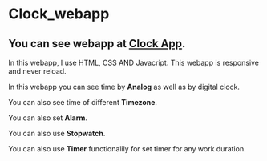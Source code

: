 # Clock_webapp

## You can see webapp at [Clock App]().

In this webapp, I use HTML, CSS AND Javacript.
This webapp is responsive and never reload. 

In this webapp you can see time by **Analog** as well as by digital clock.

You can also see time of different **Timezone**.

You can also set **Alarm**.

You can also use **Stopwatch**.

You can also use **Timer** functionalily for set timer for any work duration.

